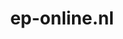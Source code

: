 ---
layout: post
title:  "ep-online.nl"
internal_url:  "/dutchgov/ep-online.nl.html"
subdomains_count: 20
all_subdomains_count: 75
urls_count: 18
ssl_rank: 100
http_rank: 58.055555555556
url_link: /data/ep-online.nl/urls.txt
all_subdomains_link: /data/ep-online.nl/all_subdomains.txt
subdomains_link: /data/ep-online.nl/subdomains.txt
categories: dutchgov
---